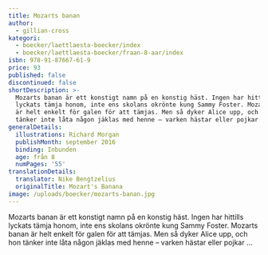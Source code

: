 ```yaml
---
title: Mozarts banan
author:
  - gillian-cross
kategori:
  - boecker/laettlaesta-boecker/index
  - boecker/laettlaesta-boecker/fraan-8-aar/index
isbn: 978-91-87667-61-9
price: 93
published: false
discontinued: false
shortDescription: >-
  Mozarts banan är ett konstigt namn på en konstig häst. Ingen har hittills
  lyckats tämja honom, inte ens skolans okrönte kung Sammy Foster. Mozarts banan
  är helt enkelt för galen för att tämjas. Men så dyker Alice upp, och hon
  tänker inte låta någon jäklas med henne – varken hästar eller pojkar …
generalDetails:
  illustrations: Richard Morgan
  publishMonth: september 2016
  binding: Inbunden
  age: från 8
  numPages: '55'
translationDetails:
  translator: Nike Bengtzelius
  originalTitle: Mozart's Banana
image: /uploads/boecker/mozarts-banan.jpg
---
```

Mozarts banan är ett konstigt namn på en konstig häst. Ingen har hittills lyckats tämja honom, inte ens skolans okrönte kung Sammy Foster. Mozarts banan är helt enkelt för galen för att tämjas. Men så dyker Alice upp, och hon tänker inte låta någon jäklas med henne – varken hästar eller pojkar …
